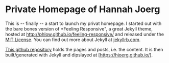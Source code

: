 # Private Homepage of Hannah Joerg

This is -- finally -- a start to launch my privat homepage. I started out with the
bare bones version of *Feeling Responsive", a great Jekyll theme,
hosted at <http://phlow.github.io/feeling-responsive/> and released
under the [MIT
License](http://phlow.github.io/feeling-responsive/info/). You can
find out more about Jekyll at [jekyllrb.com](http://jekyllrb.com/).

[This github
repository](https://github.com/HJoerg-MUC/hjoerg.github.io)
holds the pages and posts, i.e. the content. It is then built/generated with
Jekyll and dipslayed at [https://hjoerg.github.io/].

<!-- So, we have the following architecture:
- In the blog, we have posts ("What is ...") and pages ("How to ...").
  You can browse theme there and edit them here. (There's also some outliers like "about" and "brown-bag".)
- In this repository, we have "the dirty secrets" on how to
  maintain the tech (mainly GitHub Pages, Jekyll, and Markdown) behind
  this blog. The relevant files in `UPPERCASE.md`.
  - README.md :: this overview
  - ISSUES.md :: list of global TODOs (generally: put TODOs as close as
    possible to the point of action.)
  - HOW-TO-CONTRIBUTE.md :: how to write the proper mix of markdown and
    liquid-syntax for this blog
  - LICENSE.md :: ???TODO necessary???

# Documentation

For reproducibility -- and in case we totally break the system --
let's document the technology and steps to get this site online

## Ruby

- Ruby :: programming language
- Gem and RubyGems :: a Ruby package and Ruby's package manager
- Gemfile :: specifies which packages (but not necessarily which
  version) a Ruby program requires/you want to use. Then install with
  :

      bundle install

- Gemfile.lock :: will be written with the exact package versions (for
  easier distribution/reproducibility). On the next `bundle install`
  these (stricter) requirements will be used (instead of Gemfile's)
- Jekyll :: a static site generator written in Ruby

## Jekyll

## Markdown

## ?Liquid-Syntax?

for everything that Markdown can't do, like toc and
:smile:

## Troubleshooting

If your page does not build, you'll receive an email-notification and
the content of the email is also displayed in the repository's Setting >
Options > GitHub Pages. Unfortunately, this is usually quite
uninformative. You may have to `bundle exec jekyll serve` for better
information through a local run.



# @Future

## TODOs

- [ ] add a timestamp "last modified: <file-date>" to template
- Do we need a LICENSE file?
- Have 1 disclaimer (possibly as part of about) and link from this
  readme and the footer
- [ ] fix links from pages to posts
- [ ] blog posts need to start with an image; default: photo of the presenter
- [ ] pick and add a favicon/logo
- [ ] add search functionality

https://guides.github.com/features/issues/

## Wishlist

- Search: jekyll plugins are generally disabled for github pages, so in
  particular the [search
  plugin](https://github.com/slashdotdash/jekyll-lunr-js-search/issues/82)

# Disclaimer -- see also contact.md

This is a purely private endeavor and not an official
publication of our employer or the university. The views and advice
presented here are therefore completely nonbinding -- in any
direction. Use at your own risk. -->
